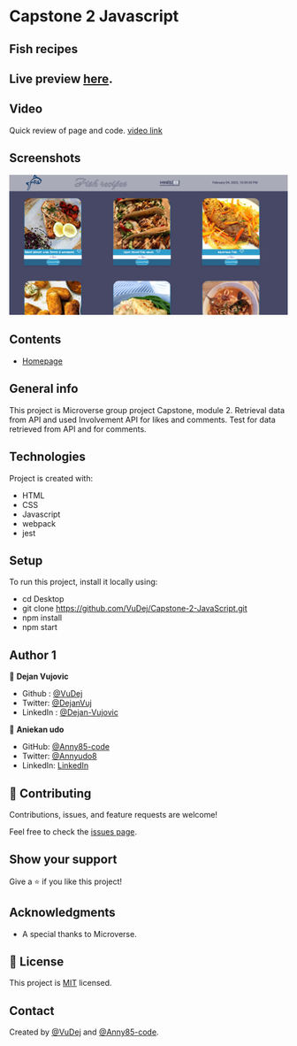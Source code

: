 # Capstone 2 Javascript
## Fish recipes

## Live preview [here](https://vudej.github.io/Capstone-2-JavaScript/dist/). 

##  Video

Quick review of page and code.
[video link](https://drive.google.com/drive/u/0/folders/1C0FNMW0G4Pz6nbGOo2LsWOHNexgSbzxa)


## Screenshots
![Example screenshot](img/screenshot.png)

## Contents
* [Homepage](#homepage)

## General info
This project is Microverse group project Capstone, module 2.
Retrieval data from API and used Involvement API for likes and comments.
Test for data retrieved from API and for comments.

## Technologies
Project is created with:
* HTML
* CSS
* Javascript
* webpack
* jest

	
## Setup
To run this project, install it locally using:
- cd Desktop
- git clone https://github.com/VuDej/Capstone-2-JavaScript.git
- npm install
- npm start 

## Author 1

👤 **Dejan Vujovic**

- Github : [@VuDej](https://github.com/VuDej)
- Twitter: [@DejanVuj](https://twitter.com/DejanVuj)
- LinkedIn : [@Dejan-Vujovic](https://www.linkedin.com/in/dejan-vujovic-5a0672225/)


👤 **Aniekan udo**

- GitHub: [@Anny85-code](https://github.com/Anny85-code)
- Twitter: [@Annyudo8](https://twitter.com/Anny_udo8)
- LinkedIn: [LinkedIn](https://www.linkedin.com/in/aniekan-udo-665b65213/)


## 🤝 Contributing

Contributions, issues, and feature requests are welcome!

Feel free to check the [issues page](https://github.com/VuDej/Capstone-2-JavaScript/issues/36).

## Show your support

Give a ⭐️ if you like this project!

## Acknowledgments

- A special thanks to Microverse.

## 📝 License

This project is [MIT](LICENSE) licensed.

## Contact
Created by [@VuDej](https://github.com/VuDej) and [@Anny85-code](https://github.com/Anny85-code).
